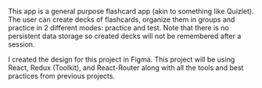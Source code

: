 This app is a general purpose flashcard app (akin to something like Quizlet). The user can create decks of flashcards, organize them in groups and practice in 2 different modes: practice and test. Note that there is no persistent data storage so created decks will not be remembered after a session.

I created the design for this project in Figma. This project will be using React, Redux (Toolkit), and React-Router along with all the tools and best practices from previous projects.